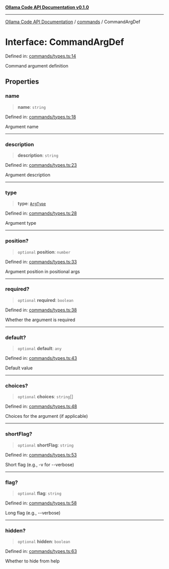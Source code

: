[**Ollama Code API Documentation v0.1.0**](../../README.md)

***

[Ollama Code API Documentation](../../modules.md) / [commands](../README.md) / CommandArgDef

# Interface: CommandArgDef

Defined in: [commands/types.ts:14](https://github.com/erichchampion/ollama-code/blob/d2cd048413007cebba90b2ada3aac13c65c13827/ollama-code/src/commands/types.ts#L14)

Command argument definition

## Properties

### name

> **name**: `string`

Defined in: [commands/types.ts:18](https://github.com/erichchampion/ollama-code/blob/d2cd048413007cebba90b2ada3aac13c65c13827/ollama-code/src/commands/types.ts#L18)

Argument name

***

### description

> **description**: `string`

Defined in: [commands/types.ts:23](https://github.com/erichchampion/ollama-code/blob/d2cd048413007cebba90b2ada3aac13c65c13827/ollama-code/src/commands/types.ts#L23)

Argument description

***

### type

> **type**: [`ArgType`](../enumerations/ArgType.md)

Defined in: [commands/types.ts:28](https://github.com/erichchampion/ollama-code/blob/d2cd048413007cebba90b2ada3aac13c65c13827/ollama-code/src/commands/types.ts#L28)

Argument type

***

### position?

> `optional` **position**: `number`

Defined in: [commands/types.ts:33](https://github.com/erichchampion/ollama-code/blob/d2cd048413007cebba90b2ada3aac13c65c13827/ollama-code/src/commands/types.ts#L33)

Argument position in positional args

***

### required?

> `optional` **required**: `boolean`

Defined in: [commands/types.ts:38](https://github.com/erichchampion/ollama-code/blob/d2cd048413007cebba90b2ada3aac13c65c13827/ollama-code/src/commands/types.ts#L38)

Whether the argument is required

***

### default?

> `optional` **default**: `any`

Defined in: [commands/types.ts:43](https://github.com/erichchampion/ollama-code/blob/d2cd048413007cebba90b2ada3aac13c65c13827/ollama-code/src/commands/types.ts#L43)

Default value

***

### choices?

> `optional` **choices**: `string`[]

Defined in: [commands/types.ts:48](https://github.com/erichchampion/ollama-code/blob/d2cd048413007cebba90b2ada3aac13c65c13827/ollama-code/src/commands/types.ts#L48)

Choices for the argument (if applicable)

***

### shortFlag?

> `optional` **shortFlag**: `string`

Defined in: [commands/types.ts:53](https://github.com/erichchampion/ollama-code/blob/d2cd048413007cebba90b2ada3aac13c65c13827/ollama-code/src/commands/types.ts#L53)

Short flag (e.g., -v for --verbose)

***

### flag?

> `optional` **flag**: `string`

Defined in: [commands/types.ts:58](https://github.com/erichchampion/ollama-code/blob/d2cd048413007cebba90b2ada3aac13c65c13827/ollama-code/src/commands/types.ts#L58)

Long flag (e.g., --verbose)

***

### hidden?

> `optional` **hidden**: `boolean`

Defined in: [commands/types.ts:63](https://github.com/erichchampion/ollama-code/blob/d2cd048413007cebba90b2ada3aac13c65c13827/ollama-code/src/commands/types.ts#L63)

Whether to hide from help
